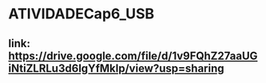 # ATIVIDADECap6_USB

## link: https://drive.google.com/file/d/1v9FQhZ27aaUGiNtiZLRLu3d6lgYfMklp/view?usp=sharing
